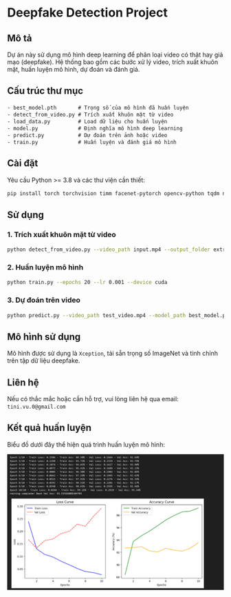 # Deepfake Detection Project

## Mô tả
Dự án này sử dụng mô hình deep learning để phân loại video có thật hay giả mạo (deepfake). Hệ thống bao gồm các bước xử lý video, trích xuất khuôn mặt, huấn luyện mô hình, dự đoán và đánh giá.

## Cấu trúc thư mục
```
- best_model.pth       # Trọng số của mô hình đã huấn luyện
- detect_from_video.py # Trích xuất khuôn mặt từ video
- load_data.py         # Load dữ liệu cho huấn luyện
- model.py             # Định nghĩa mô hình deep learning
- predict.py           # Dự đoán trên ảnh hoặc video
- train.py             # Huấn luyện và đánh giá mô hình
```

## Cài đặt
Yêu cầu Python >= 3.8 và các thư viện cần thiết:
```bash
pip install torch torchvision timm facenet-pytorch opencv-python tqdm numpy pillow matplotlib scikit-learn
```

## Sử dụng

### 1. Trích xuất khuôn mặt từ video
```bash
python detect_from_video.py --video_path input.mp4 --output_folder extracted_faces
```

### 2. Huấn luyện mô hình
```bash
python train.py --epochs 20 --lr 0.001 --device cuda
```

### 3. Dự đoán trên video
```bash
python predict.py --video_path test_video.mp4 --model_path best_model.pth
```

## Mô hình sử dụng
Mô hình được sử dụng là `Xception`, tải sẵn trọng số ImageNet và tinh chỉnh trên tập dữ liệu deepfake.

## Liên hệ
Nếu có thắc mắc hoặc cần hỗ trợ, vui lòng liên hệ qua email: `tini.vu.0@gmail.com`


## Kết quả huấn luyện

Biểu đồ dưới đây thể hiện quá trình huấn luyện mô hình:

![Training Results](result.png)

